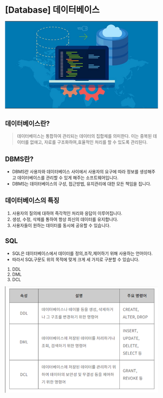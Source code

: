 # [Database] 데이터베이스

<img src="photo.png">

## 데이터베이스란?
>데이터베이스는 통합하여 관리되는 데이터의 집합체를 의미한다. 이는 중복된 데이터를 없애고, 자료를 구조화하여,효율적인 처리를 할 수 있도록 관리된다.

## DBMS란?
- DBMS란 사용자와 데이터베이스 사이에서 사용자의 요구에 따라 정보를 생성해주고 데이터베이스를 관리할 수 있게 해주는 소프트웨어입니다.
- DBMS는 데이터베이스의 구성, 접근방법, 유지관리에 대한 모든 책임을 집니다.

## 데이터베이스의 특징
1. 사용자의 질의에 대하여 즉각적인 처리와 응답이 이루어집니다.
2. 생성, 수정, 삭제를 통하여 항상 최신의 데이터를 유지합니다.
3. 사용자들이 원하는 데이터를 동시에 공유할 수 있습니다.


## SQL
- SQL은 데이터베이스에서 데이터를 정의,조작,제어하기 위해 사용하는 언어이다.
- 따라서 SQL구문도 위의 목적에 맞게 크게 세 가지로 구분할 수 있습니다.
1. DDL
2. DML
3. DCL
<img src="photo2.png">
